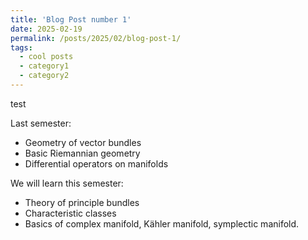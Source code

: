 ```yaml
---
title: 'Blog Post number 1'
date: 2025-02-19
permalink: /posts/2025/02/blog-post-1/
tags:
  - cool posts
  - category1
  - category2
---
```


test

Last semester:

* Geometry of vector bundles      
* Basic Riemannian geometry
* Differential operators on manifolds 

We will learn this semester:

* Theory of principle bundles      
* Characteristic classes
* Basics of complex manifold, K&auml;hler manifold, symplectic manifold.



